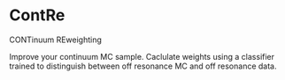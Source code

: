 # ContRe
CONTinuum REweighting

Improve your continuum MC sample.
Caclulate weights using a classifier trained to distinguish between off resonance MC and off resonance data.
